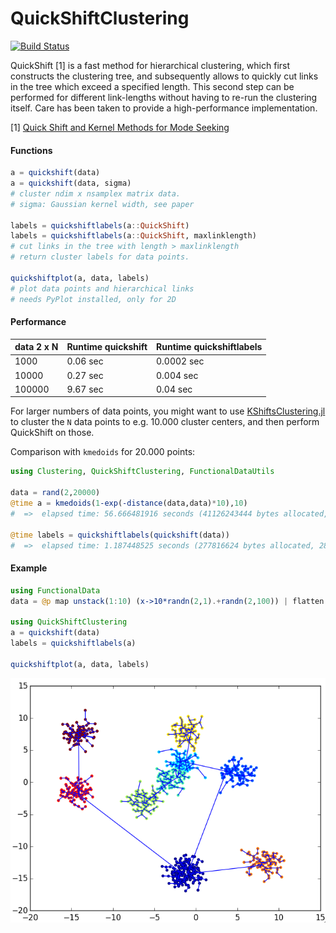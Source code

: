 # QuickShiftClustering

[![Build Status](https://travis-ci.org/rened/QuickShiftClustering.jl.svg?branch=master)](https://travis-ci.org/rened/QuickShiftClustering.jl)

QuickShift [1] is a fast method for hierarchical clustering, which first constructs the clustering tree, and subsequently allows to quickly cut links in the tree which exceed a specified length. This second step can be performed for different link-lengths without having to re-run the clustering itself. Care has been taken to provide a high-performance implementation.

[1] [Quick Shift and Kernel Methods
for Mode Seeking](http://cronos.rutgers.edu/~meer/TEACH/ADD/vedaldiS08quick.pdf)

#### Functions

```jl
a = quickshift(data)
a = quickshift(data, sigma)
# cluster ndim x nsamplex matrix data.
# sigma: Gaussian kernel width, see paper

labels = quickshiftlabels(a::QuickShift)
labels = quickshiftlabels(a::QuickShift, maxlinklength)
# cut links in the tree with length > maxlinklength
# return cluster labels for data points.

quickshiftplot(a, data, labels)
# plot data points and hierarchical links
# needs PyPlot installed, only for 2D
```

#### Performance

data 2 x N | Runtime quickshift | Runtime quickshiftlabels
-----------|--------------------|-------------------------
1000       | 0.06 sec           | 0.0002 sec              
10000      | 0.27 sec           | 0.004 sec               
100000     | 9.67 sec           | 0.04 sec                

For larger numbers of data points, you might want to use [KShiftsClustering.jl](https://github.com/rened/KShiftsClustering.jl) to cluster the `N` data points to e.g. 10.000 cluster centers, and then perform QuickShift on those.

Comparison with `kmedoids` for 20.000 points:

```jl
using Clustering, QuickShiftClustering, FunctionalDataUtils

data = rand(2,20000)
@time a = kmedoids(1-exp(-distance(data,data)*10),10)
#  =>  elapsed time: 56.666481916 seconds (41126243444 bytes allocated, 15.31% gc time)

@time labels = quickshiftlabels(quickshift(data))
#  =>  elapsed time: 1.187448525 seconds (277816624 bytes allocated, 28.79% gc time)
```


#### Example

```jl
using FunctionalData
data = @p map unstack(1:10) (x->10*randn(2,1).+randn(2,100)) | flatten

using QuickShiftClustering
a = quickshift(data)           
labels = quickshiftlabels(a)   

quickshiftplot(a, data, labels)
```

![](example.png)
